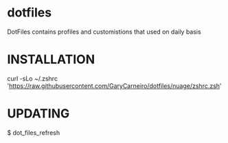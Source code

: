 dotfiles
========

DotFiles contains profiles  and customistions that used on daily basis

# INSTALLATION
 
curl -sLo ~/.zshrc 'https://raw.githubusercontent.com/GaryCarneiro/dotfiles/nuage/zshrc.zsh'


# UPDATING
$ dot_files_refresh


